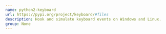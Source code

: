 ```yaml
---
name: python2-keyboard
url: https://pypi.org/project/keyboard/#files
description: Hook and simulate keyboard events on Windows and Linux.
group: None
---
```

